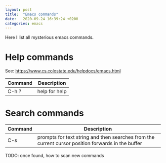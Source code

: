 ```yaml
---
layout: post
title:  "Emacs commands"
date:   2020-09-24 16:39:24 +0200
categories: emacs
---
```


Here I list all mysterious emacs commands.

# Help commands

See: https://www.cs.colostate.edu/helpdocs/emacs.html

| Command  | Description |
| ------------- | ------------- |
| C-h ? | help for help  |

# Search commands

| Command  | Description |
| ------------- | ------------- |
| C-s |  prompts for text string and then searches from the current cursor position forwards in the buffer  |

TODO: once found, how to scan new commands